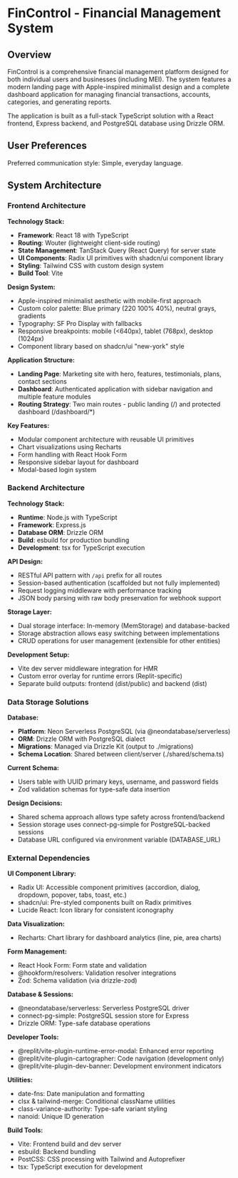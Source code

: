 # FinControl - Financial Management System

## Overview

FinControl is a comprehensive financial management platform designed for both individual users and businesses (including MEI). The system features a modern landing page with Apple-inspired minimalist design and a complete dashboard application for managing financial transactions, accounts, categories, and generating reports.

The application is built as a full-stack TypeScript solution with a React frontend, Express backend, and PostgreSQL database using Drizzle ORM.

## User Preferences

Preferred communication style: Simple, everyday language.

## System Architecture

### Frontend Architecture

**Technology Stack:**
- **Framework**: React 18 with TypeScript
- **Routing**: Wouter (lightweight client-side routing)
- **State Management**: TanStack Query (React Query) for server state
- **UI Components**: Radix UI primitives with shadcn/ui component library
- **Styling**: Tailwind CSS with custom design system
- **Build Tool**: Vite

**Design System:**
- Apple-inspired minimalist aesthetic with mobile-first approach
- Custom color palette: Blue primary (220 100% 40%), neutral grays, gradients
- Typography: SF Pro Display with fallbacks
- Responsive breakpoints: mobile (<640px), tablet (768px), desktop (1024px)
- Component library based on shadcn/ui "new-york" style

**Application Structure:**
- **Landing Page**: Marketing site with hero, features, testimonials, plans, contact sections
- **Dashboard**: Authenticated application with sidebar navigation and multiple feature modules
- **Routing Strategy**: Two main routes - public landing (/) and protected dashboard (/dashboard/*)

**Key Features:**
- Modular component architecture with reusable UI primitives
- Chart visualizations using Recharts
- Form handling with React Hook Form
- Responsive sidebar layout for dashboard
- Modal-based login system

### Backend Architecture

**Technology Stack:**
- **Runtime**: Node.js with TypeScript
- **Framework**: Express.js
- **Database ORM**: Drizzle ORM
- **Build**: esbuild for production bundling
- **Development**: tsx for TypeScript execution

**API Design:**
- RESTful API pattern with `/api` prefix for all routes
- Session-based authentication (scaffolded but not fully implemented)
- Request logging middleware with performance tracking
- JSON body parsing with raw body preservation for webhook support

**Storage Layer:**
- Dual storage interface: In-memory (MemStorage) and database-backed
- Storage abstraction allows easy switching between implementations
- CRUD operations for user management (extensible for other entities)

**Development Setup:**
- Vite dev server middleware integration for HMR
- Custom error overlay for runtime errors (Replit-specific)
- Separate build outputs: frontend (dist/public) and backend (dist)

### Data Storage Solutions

**Database:**
- **Platform**: Neon Serverless PostgreSQL (via @neondatabase/serverless)
- **ORM**: Drizzle ORM with PostgreSQL dialect
- **Migrations**: Managed via Drizzle Kit (output to ./migrations)
- **Schema Location**: Shared between client/server (./shared/schema.ts)

**Current Schema:**
- Users table with UUID primary keys, username, and password fields
- Zod validation schemas for type-safe data insertion

**Design Decisions:**
- Shared schema approach allows type safety across frontend/backend
- Session storage uses connect-pg-simple for PostgreSQL-backed sessions
- Database URL configured via environment variable (DATABASE_URL)

### External Dependencies

**UI Component Library:**
- Radix UI: Accessible component primitives (accordion, dialog, dropdown, popover, tabs, toast, etc.)
- shadcn/ui: Pre-styled components built on Radix primitives
- Lucide React: Icon library for consistent iconography

**Data Visualization:**
- Recharts: Chart library for dashboard analytics (line, pie, area charts)

**Form Management:**
- React Hook Form: Form state and validation
- @hookform/resolvers: Validation resolver integrations
- Zod: Schema validation (via drizzle-zod)

**Database & Sessions:**
- @neondatabase/serverless: Serverless PostgreSQL driver
- connect-pg-simple: PostgreSQL session store for Express
- Drizzle ORM: Type-safe database operations

**Developer Tools:**
- @replit/vite-plugin-runtime-error-modal: Enhanced error reporting
- @replit/vite-plugin-cartographer: Code navigation (development only)
- @replit/vite-plugin-dev-banner: Development environment indicators

**Utilities:**
- date-fns: Date manipulation and formatting
- clsx & tailwind-merge: Conditional className utilities
- class-variance-authority: Type-safe variant styling
- nanoid: Unique ID generation

**Build Tools:**
- Vite: Frontend build and dev server
- esbuild: Backend bundling
- PostCSS: CSS processing with Tailwind and Autoprefixer
- tsx: TypeScript execution for development